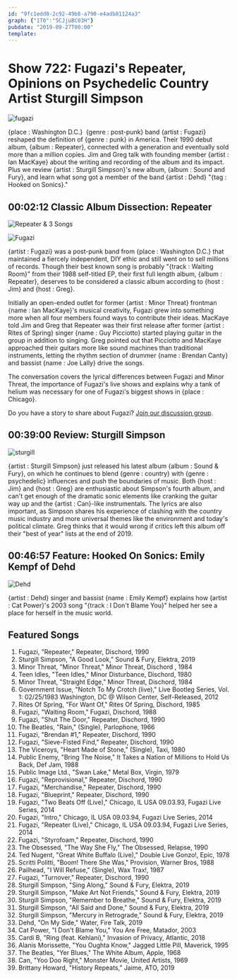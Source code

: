 ```yaml
---
id: "9fc1edd0-2c92-49b8-a790-e4adb81124a3"
graph: {"1T0":"5CJjuBC03H"}
pubdate: "2019-09-27T00:00"
template: 
---
```






# Show 722: Fugazi's Repeater, Opinions on Psychedelic Country Artist Sturgill Simpson

![fugazi](https://static.soundopinions.org/images/2019/fugazi.jpg)

{place : Washington D.C.}  {genre : post-punk} band {artist : Fugazi} reshaped the definition of {genre : punk} in America. Their 1990 debut album, {album : Repeater}, connected with a generation and eventually sold more than a million copies. Jim and Greg talk with founding member {artist : Ian MacKaye} about the writing and recording of the album and its impact. Plus we review {artist : Sturgill Simpson}'s new album, {album : Sound and Fury}, and learn what song got a member of the band {artist : Dehd} "{tag : Hooked on Sonics}."



## 00:02:12 Classic Album Dissection: Repeater

![Repeater & 3 Songs](https://static.soundopinions.org/assets/722/3O0.jpg)

![Fugazi](https://static.soundopinions.org/assets/722/3O1.jpg)

{artist : Fugazi} was a post-punk band from {place : Washington D.C.} that maintained a fiercely independent, DIY ethic and still went on to sell millions of records. Though their best known song is probably "{track : Waiting Room}" from their 1988 self-titled EP, their first full length album, {album : Repeater}, deserves to be considered a classic album according to {host : Jim} and {host : Greg}.

Initially an open-ended outlet for former {artist : Minor Threat} frontman {name : Ian MacKaye}'s musical creativity, Fugazi grew into something more when all four members found ways to contribute their ideas. MacKaye told Jim and Greg that Repeater was their first release after former {artist : Rites of Spring} singer {name : Guy Picciotto} started playing guitar in the group in addition to singing. Greg pointed out that Picciotto and MacKaye approached their guitars more like sound machines than traditional instruments, letting the rhythm section of drummer {name : Brendan Canty} and bassist {name : Joe Lally} drive the songs.

The conversation covers the lyrical differences between Fugazi and Minor Threat, the importance of Fugazi's live shows and explains why a tank of helium was necessary for one of Fugazi's biggest shows in {place : Chicago}.

Do you have a story to share about Fugazi? [Join our discussion group](https://www.facebook.com/groups/370085227250935/).



## 00:39:00 Review: Sturgill Simpson

![sturgill](https://static.soundopinions.org/assets/722/1T00.jpg)

{artist : Sturgill Simpson} just released his latest album {album : Sound & Fury}, on which he continues to blend {genre : country} with {genre : psychedelic} influences and push the boundaries of music. Both {host : Jim} and {host : Greg} are enthusiastic about Simpson's fourth album, and can't get enough of the dramatic sonic elements like cranking the guitar way up and the {artist : Can}-like instrumentals. The lyrics are also important, as Simpson shares his experience of clashing with the country music industry and more universal themes like the environment and today's political climate. Greg thinks that it would wrong if critics left this album off their "best of year" lists at the end of 2019.



## 00:46:57 Feature: Hooked On Sonics: Emily Kempf of Dehd

![Dehd](https://static.soundopinions.org/assets/722/2690.png)

{artist : Dehd} singer and bassist {name : Emily Kempf} explains how {artist : Cat Power}'s 2003 song "{track : I Don't Blame You}" helped her see a place for herself in the music world.



## Featured Songs

1. Fugazi, "Repeater," Repeater, Dischord, 1990
2. Sturgill Simpson, "A Good Look," Sound & Fury, Elektra, 2019
3. Minor Threat, "Minor Threat," Minor Threat, Dischord , 1984
4. Teen Idles, "Teen Idles," Minor Disturbance, Dischord, 1980
5. Minor Threat, "Straight Edge," Minor Threat, Dischord, 1984
6. Government Issue, "Notch To My Crotch (live)," Live Bootleg Series, Vol. 1: 02/25/1983 Washington, DC @ Wilson Center, Self-Released, 2012
7. Rites Of Spring, "For Want Of," Rites Of Spring, Dischord, 1985
8. Fugazi, "Waiting Room," Fugazi, Dischord, 1988
9. Fugazi, "Shut The Door," Repeater, Dischord, 1990
10. The Beatles, "Rain," (Single), Parlophone, 1966
11. Fugazi, "Brendan #1," Repeater, Dischord, 1990
12. Fugazi, "Sieve-Fisted Find," Repeater, Dischord, 1990
13. The Viceroys, "Heart Made of Stone," (Single), Taxi, 1980
14. Public Enemy, "Bring The Noise," It Takes a Nation of Millions to Hold Us Back, Def Jam, 1988
15. Public Image Ltd., "Swan Lake," Metal Box, Virgin, 1979
16. Fugazi, "Reprovisional," Repeater, Dischord, 1990
17. Fugazi, "Merchandise," Repeater, Dischord, 1990
18. Fugazi, "Blueprint," Repeater, Dischord, 1990
19. Fugazi, "Two Beats Off (Live)," Chicago, IL USA 09.03.93, Fugazi Live Series, 2014
20. Fugazi, "Intro," Chicago, IL USA 09.03.94, Fugazi Live Series, 2014
21. Fugazi, "Repeater (Live)," Chicago, IL USA 09.03.94, Fugazi Live Series, 2014
22. Fugazi, "Styrofoam," Repeater, Dischord, 1990
23. The Obsessed, "The Way She Fly," The Obsessed, Relapse, 1990
24. Ted Nugent, "Great White Buffalo (Live)," Double Live Gonzo!, Epic, 1978
25. Scritti Politti, "Boom! There She Was," Provision, Warner Bros, 1988
26. Pailhead, "I Will Refuse," (Single), Wax Trax!, 1987
27. Fugazi, "Turnover," Repeater, Dischord, 1990
28. Sturgill Simpson, "Sing Along," Sound & Fury, Elektra, 2019
29. Sturgill Simpson, "Make Art Not Friends," Sound & Fury, Elektra, 2019
30. Sturgill Simpson, "Remember to Breathe," Sound & Fury, Elektra, 2019
31. Sturgill Simpson, "All Said and Done," Sound & Fury, Elektra, 2019
32. Sturgill Simpson, "Mercury in Retrograde," Sound & Fury, Elektra, 2019
33. Dehd, "On My Side," Water, Fire Talk, 2019
34. Cat Power, "I Don't Blame You," You Are Free, Matador, 2003
35. Cardi B, "Ring (feat. Kehlani)," Invasion of Privacy, Atlantic, 2018
36. Alanis Morissette, "You Oughta Know," Jagged Little Pill, Maverick, 1995
37. The Beatles, "Yer Blues," The White Album, Apple, 1968
38. Can, "Yoo Doo Right," Monster Movie, United Artists, 1969
39. Brittany Howard, "History Repeats," Jaime, ATO, 2019